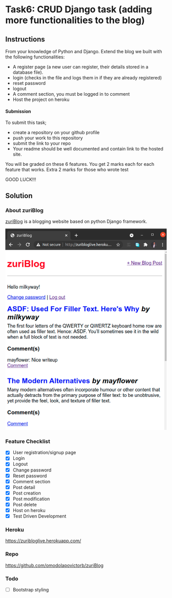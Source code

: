 # Task6: CRUD Django task (adding more functionalities to the blog)
## Instructions
From your knowledge of Python and Django. Extend the blog we built with the following functionalities:

-    A register page (a new user can register, their details stored in a database file).
-    login (checks in the file and logs them in if they are already registered)
-    reset password
-    logout
-    A comment section, you must be logged in to comment
-    Host the project on heroku

#### Submission
To submit this task;

-    create a repository on your github profile
-    push your work to this repository
-    submit the link to your repo
-    Your readme should be well documented and contain link to the hosted site.

You will be graded on these 6 features. You get 2 marks each for each feature that works. Extra 2 marks for those who wrote test

GOOD LUCK!!!

## Solution
### About zuriBlog
[zuriBlog](https://zuribloglive.herokuapp.com/) is a blogging website based on python Django framework.

![Code](./img.png)
### Feature Checklist
- [x] User registration/signup page
- [x] Login
- [x] Logout
- [x] Change password  
- [x] Reset password
- [x] Comment section
- [x] Post detail
- [x] Post creation
- [x] Post modification
- [x] Post delete
- [x] Host on heroku
- [x] Test Driven Development

### Heroku
<https://zuribloglive.herokuapp.com/>

### Repo
<https://github.com/omodolapovictorb/zuriBlog>

### Todo
- [ ] Bootstrap styling